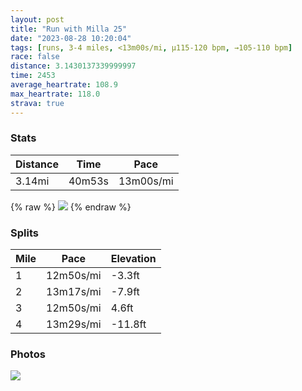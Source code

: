 ```yaml
---
layout: post
title: "Run with Milla 25"
date: "2023-08-28 10:20:04"
tags: [runs, 3-4 miles, <13m00s/mi, μ115-120 bpm, →105-110 bpm]
race: false
distance: 3.1430137339999997
time: 2453
average_heartrate: 108.9
max_heartrate: 118.0
strava: true
---
```


### Stats

| Distance | Time | Pace |
|----------|------|------|
|3.14mi|40m53s|13m00s/mi|

{% raw %}
<img src='https://maps.googleapis.com/maps/api/staticmap?maptype=roadmap&path=enc:qbgtFhuvbMPqA?QXaCTc@`@?l@Hr@T`AJzBj@lA\rAd@|Bf@~@Xb@FhDdAhCn@hATb@Nf@H`@LrCt@f@R`H~A|@XbFnAh@Rf@Hv@TjA^nKjCZLd@H@A@CCAW?mB[s@U{IyBuCy@CECBEEyAa@_AUWAaBe@}@S}@e@}@SiDaAaASwCw@_@IoA]k@Uq@Ow@UwBc@{@]CBLIGBMGsBc@oBi@qCi@s@YuBg@kBk@iCk@w@Y{@OmAa@sEiA_D}@QC?DJDrBd@ZJfDz@RB|@TfCf@lDfA^FtBl@xAR~Ad@ZNjEfATJ`B`@tAb@z@TD?AG[IoB]_AWc@QsAYgBi@{Dw@oA]WAo@KEDSp@MN[XGRIj@&key=AIzaSyC1MId7bFpkLXNAaYhBSTb8jLyiSqzbDtM&size=800x800&markers=color:yellow|label:S|40.18233,-74.01317&markers=color:green|label:F|40.182129999999994,-74.01270999999998'>
{% endraw %}

### Splits

| Mile | Pace | Elevation |
|------|------|-----------|
|1|12m50s/mi|-3.3ft|
|2|13m17s/mi|-7.9ft|
|3|12m50s/mi|4.6ft|
|4|13m29s/mi|-11.8ft|

### Photos
<img src='https://dgtzuqphqg23d.cloudfront.net/uy6ikg_8NTn1qbps2wa4a8OEoTdz3j2KGW0wUpJnURM-619x768.jpg'>
